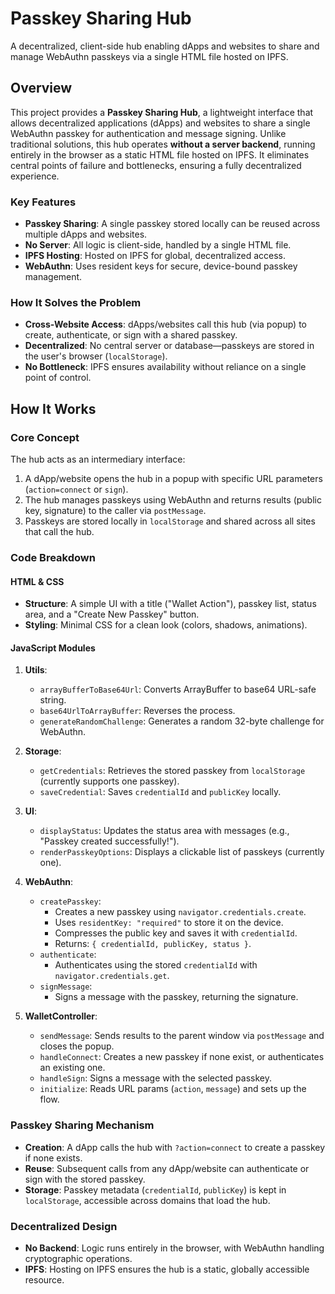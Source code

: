 # Passkey Sharing Hub

A decentralized, client-side hub enabling dApps and websites to share and manage WebAuthn passkeys via a single HTML file hosted on IPFS.

## Overview

This project provides a **Passkey Sharing Hub**, a lightweight interface that allows decentralized applications (dApps) and websites to share a single WebAuthn passkey for authentication and message signing. Unlike traditional solutions, this hub operates **without a server backend**, running entirely in the browser as a static HTML file hosted on IPFS. It eliminates central points of failure and bottlenecks, ensuring a fully decentralized experience.

### Key Features
- **Passkey Sharing**: A single passkey stored locally can be reused across multiple dApps and websites.
- **No Server**: All logic is client-side, handled by a single HTML file.
- **IPFS Hosting**: Hosted on IPFS for global, decentralized access.
- **WebAuthn**: Uses resident keys for secure, device-bound passkey management.

### How It Solves the Problem
- **Cross-Website Access**: dApps/websites call this hub (via popup) to create, authenticate, or sign with a shared passkey.
- **Decentralized**: No central server or database—passkeys are stored in the user's browser (`localStorage`).
- **No Bottleneck**: IPFS ensures availability without reliance on a single point of control.

## How It Works

### Core Concept
The hub acts as an intermediary interface:
1. A dApp/website opens the hub in a popup with specific URL parameters (`action=connect` or `sign`).
2. The hub manages passkeys using WebAuthn and returns results (public key, signature) to the caller via `postMessage`.
3. Passkeys are stored locally in `localStorage` and shared across all sites that call the hub.

### Code Breakdown

#### HTML & CSS
- **Structure**: A simple UI with a title ("Wallet Action"), passkey list, status area, and a "Create New Passkey" button.
- **Styling**: Minimal CSS for a clean look (colors, shadows, animations).

#### JavaScript Modules

1. **Utils**:
   - `arrayBufferToBase64Url`: Converts ArrayBuffer to base64 URL-safe string.
   - `base64UrlToArrayBuffer`: Reverses the process.
   - `generateRandomChallenge`: Generates a random 32-byte challenge for WebAuthn.

2. **Storage**:
   - `getCredentials`: Retrieves the stored passkey from `localStorage` (currently supports one passkey).
   - `saveCredential`: Saves `credentialId` and `publicKey` locally.

3. **UI**:
   - `displayStatus`: Updates the status area with messages (e.g., "Passkey created successfully!").
   - `renderPasskeyOptions`: Displays a clickable list of passkeys (currently one).

4. **WebAuthn**:
   - `createPasskey`:
     - Creates a new passkey using `navigator.credentials.create`.
     - Uses `residentKey: "required"` to store it on the device.
     - Compresses the public key and saves it with `credentialId`.
     - Returns: `{ credentialId, publicKey, status }`.
   - `authenticate`:
     - Authenticates using the stored `credentialId` with `navigator.credentials.get`.
   - `signMessage`:
     - Signs a message with the passkey, returning the signature.

5. **WalletController**:
   - `sendMessage`: Sends results to the parent window via `postMessage` and closes the popup.
   - `handleConnect`: Creates a new passkey if none exist, or authenticates an existing one.
   - `handleSign`: Signs a message with the selected passkey.
   - `initialize`: Reads URL params (`action`, `message`) and sets up the flow.

### Passkey Sharing Mechanism
- **Creation**: A dApp calls the hub with `?action=connect` to create a passkey if none exists.
- **Reuse**: Subsequent calls from any dApp/website can authenticate or sign with the stored passkey.
- **Storage**: Passkey metadata (`credentialId`, `publicKey`) is kept in `localStorage`, accessible across domains that load the hub.

### Decentralized Design
- **No Backend**: Logic runs entirely in the browser, with WebAuthn handling cryptographic operations.
- **IPFS**: Hosting on IPFS ensures the hub is a static, globally accessible resource.

